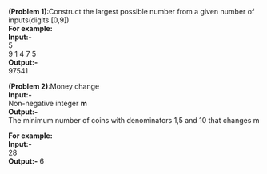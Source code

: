 **(Problem 1)**:Construct the largest possible number from a given number of inputs(digits [0,9])  
**For example:**   
**Input:-**  
  5  
  9 1 4 7 5   
**Output:-**  
  97541  



**(Problem 2)**:Money change  
**Input:-**  
Non-negative integer **m**  
**Output:-**  
The minimum number of coins with denominators 1,5 and 10 that changes m    

**For example:**  
**Input:-**  
   28  
**Output:-** 
   6
